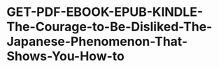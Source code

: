 # GET-PDF-EBOOK-EPUB-KINDLE-The-Courage-to-Be-Disliked-The-Japanese-Phenomenon-That-Shows-You-How-to